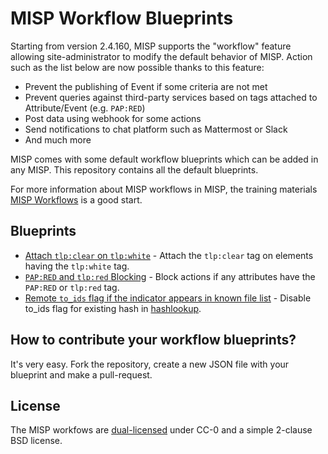 # MISP Workflow Blueprints

Starting from version 2.4.160, MISP supports the "workflow" feature allowing site-administrator to modify the default behavior of MISP. Action such as the list below are now possible thanks to this feature:
- Prevent the publishing of Event if some criteria are not met
- Prevent queries against third-party services based on tags attached to Attribute/Event (e.g. `PAP:RED`)
- Post data using webhook for some actions
- Send notifications to chat platform such as Mattermost or Slack
- And much more

 MISP comes with some default workflow blueprints which can be added in any MISP. This repository contains all the default blueprints.

For more information about MISP workflows in MISP, the training materials [MISP Workflows](https://www.misp-project.org/misp-training/a.12-misp-workflows.pdf) is a good start.

## Blueprints

- [Attach `tlp:clear` on `tlp:white`](./blueprints/blueprint_attach-tlp_clear-on-tlp_white_1661328256.json) - Attach the `tlp:clear` tag on elements having the `tlp:white` tag.
- [`PAP:RED` and `tlp:red` Blocking](./blueprints/blueprint_pap_red-and-tlp_red-blocking_1661328258.json) - Block actions if any attributes have the `PAP:RED` or `tlp:red` tag.
- [Remote `to_ids` flag if the indicator appears in known file list](https://github.com/MISP/misp-workflow-blueprints/blob/main/blueprints/blueprint_disable-to_ids-flag-for-existing-hash-in-hashlookup_1667228944.json) - Disable to_ids flag for existing hash in [hashlookup](https://www.hashlookup.io/).

## How to contribute your workflow blueprints?

It's very easy. Fork the repository, create a new JSON file with your blueprint and make a pull-request.

## License

The MISP workfows are [dual-licensed](./LICENSE.md) under CC-0 and a simple 2-clause BSD license.
